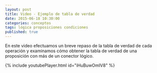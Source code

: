 ```yaml
---
layout: post
title: Video - Ejemplo de tabla de verdad
date: 2015-06-18 10:30:00
categories: conceptos
tags: lógica proposiciones condiciones
published: true
---
```


En este video efectuamos un breve repaso de la tabla de verdad de cada operación y examinamos cómo obtener la tabla de verdad de una proposición con más de un conector lógico.

{% include youtubePlayer.html id="iHuBuwOmIV8" %}
